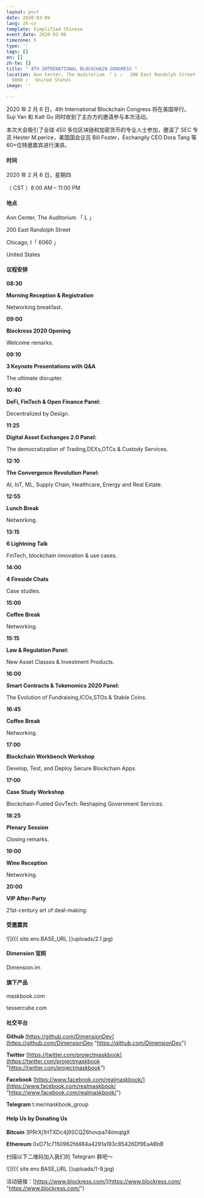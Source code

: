 ```yaml
---
layout: post
date: 2020-03-09
lang: zh-cn
template: Simplified Chinese
event_date: 2020-02-06
timezone: 5
type: ''
tags: []
en: []
zh-tw: []
title: " 4TH INTRENATIONAL BLOCKCHAIN GONGRESS "
location: Aon Center, The Auditorium 「 L 」  200 East Randolph Street  Chicago, I「
  6060 」  United States
image: ''

---
```

2020 年 2 月 6 日，4th International Blockchain Congress 将在美国举行。Suji Yan 和 Katt Gu 同时收到了主办方的邀请参与本次活动。

本次大会吸引了全球 450 多位区块链和加密货币的专业人士参加，邀请了 SEC 专员 Hester M.perice，美国国会议员 Bill Foster，Exchangily CEO Dora Tang 等 60+位特邀嘉宾进行演讲。

#### **时间**

2020 年 2 月 6 日，星期四

（ CST ）8:00 AM – 11:00 PM

#### **地点**

Aon Center, The Auditorium 「 L 」

200 East Randolph Street

Chicago, I「 6060 」

United States

#### **议程安排**

**08:30**

**Morning Reception & Registration**

Networking breakfast.

**09:00**

**Blockress 2020 Opening**

Welcome remarks.

**09:10**

**3 Keynote Presentations with Q&A**

The ultimate disrupter.

**10:40**

**DeFi, FinTech & Open Finance Panel:**

Decentralized by Design.

**11:25**

**Digital Asset Exchanges 2.0 Panel:**

The democratization of Trading,DEXs,OTCs & Custody Services.

**12:10**

**The Convergence Revolution Panel:**

AI, IoT, ML, Supply Chain, Healthcare, Energy and Real Estate.

**12:55**

**Lunch Break**

Networking.

**13:15**

**6 Lightning Talk**

FinTech, blockchain innovation & use cases.

**14:00**

**4 Fireside Chats**

Case studies.

**15:00**

**Coffee Break**

Networking.

**15:15**

**Law & Regulation Panel:**

New Asset Classes & Investment Products.

**16:00**

**Smart Contracts & Tokenomics 2020 Panel:**

The Evolution of Fundraising,ICOs,STOs & Stable Coins.

**16:45**

**Coffee Break**

Networking.

**17:00**

**Blockchain Workbench Workshop**

Develop, Test, and Deploy Secure Blockchain Apps.

**17:00**

**Case Study Workshop**

Blockchain-Fueled GovTech: Reshaping Government Services.

**18:25**

**Plenary Session**

Closing remarks.

**19:00**

**Wine Reception**

Networking.

**20:00**

**VIP After-Party**

21st-century art of deal-making.

#### **受邀嘉宾**

![]({{ site.env.BASE_URL }}uploads/2.1.jpg)

#### **Dimension 官网**

Dimension.im

#### **旗下产品**

maskbook.com

tessercube.com

#### **社交平台**

**Github** [https://github.com/DimensionDev](https://github.com/DimensionDev "https://github.com/DimensionDev")

**Twitter** [https://twitter.com/projectmaskbook](https://twitter.com/projectmaskbook "https://twitter.com/projectmaskbook")

**Facebook** [https://www.facebook.com/realmaskbook/](https://www.facebook.com/realmaskbook/ "https://www.facebook.com/realmaskbook/")

**Telegram** t.me/maskbook_group

#### **Help Us by Donating Us**

**Bitcoin** 3PRrXj1HTXDc4j9SCQZ6hovpa74iimqtgX

**Ethereum** 0xD71c7150962fd484a4291a193c85426Df9EaABbB

扫描以下二维码加入我们的 Telegram 群吧～

![]({{ site.env.BASE_URL }}uploads/1-9.jpg)

活动链接：[https://www.blockress.com/](https://www.blockress.com/ "https://www.blockress.com/")